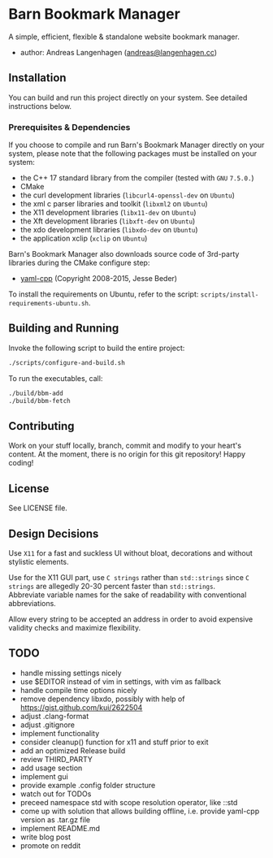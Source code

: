 # Barn Bookmark Manager
A simple, efficient, flexible & standalone website bookmark manager.

- author: Andreas Langenhagen (andreas@langenhagen.cc)


## Installation
You can build and run this project directly on your system.
See detailed instructions below.

### Prerequisites & Dependencies
If you choose to compile and run Barn's Bookmark Manager directly on your system, please note
that the following packages must be installed on your system:

- the C++ 17 standard library from the compiler (tested with `GNU` `7.5.0.`)
- CMake
- the curl development libraries (`libcurl4-openssl-dev` on `Ubuntu`)
- the xml c parser libraries and toolkit (`libxml2` on `Ubuntu`)
- the X11 development libraries (`libx11-dev` on `Ubuntu`)
- the Xft development libraries (`libxft-dev` on `Ubuntu`)
- the xdo development libraries (`libxdo-dev` on `Ubuntu`)
- the application xclip (`xclip` on `Ubuntu`)

Barn's Bookmark Manager also downloads source code of 3rd-party libraries during the CMake configure
step:

- [yaml-cpp](https://github.com/jbeder/yaml-cpp/) (Copyright 2008-2015, Jesse Beder)

To install the requirements on Ubuntu, refer to the script:
`scripts/install-requirements-ubuntu.sh`.


## Building and Running
Invoke the following script to build the entire project:

```bash
./scripts/configure-and-build.sh
```

To run the executables, call:

```bash
./build/bbm-add
./build/bbm-fetch
```


## Contributing
Work on your stuff locally, branch, commit and modify to your heart's content.
At the moment, there is no origin for this git repository!
Happy coding!


## License
See LICENSE file.


## Design Decisions
Use `X11` for a fast and suckless UI without bloat, decorations and without stylistic elements.  

Use for the X11 GUI part, use `C strings` rather than `std::strings` since `C strings` are allegedly
20-30 percent faster than `std::strings`.  
Abbreviate variable names for the sake of readability with conventional abbreviations.  

Allow every string to be accepted an address in order to avoid expensive validity checks and
maximize flexibility.  


## TODO
- handle missing settings nicely
- use $EDITOR instead of vim in settings, with vim as fallback
- handle compile time options nicely
- remove dependency libxdo, possibly with help of https://gist.github.com/kui/2622504
- adjust .clang-format
- adjust .gitignore
- implement functionality
- consider cleanup() function for x11 and stuff prior to exit
- add an optimized Release build
- review THIRD_PARTY
- add usage section
- implement gui
- provide example .config folder structure
- watch out for TODOs
- preceed namespace std with scope resolution operator, like ::std
- come up with solution that allows building offline, i.e. provide yaml-cpp version as .tar.gz file
- implement README.md
- write blog post
- promote on reddit
